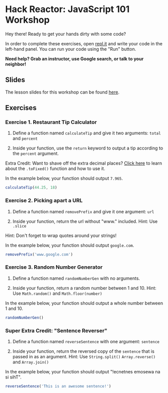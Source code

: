 # Hack Reactor: JavaScript 101 Workshop

Hey there! Ready to get your hands dirty with some code? 

In order to complete these exercises, open [repl.it](https://repl.it/) and write your code in the left-hand panel. You can run your code using the "Run" button.

**Need help? Grab an instructor, use Google search, or talk to your neighbor!**

## Slides

The lesson slides for this workshop can be found [here](https://docs.google.com/presentation/d/e/2PACX-1vSTVul9oGeIhxt7bitkxoPdNknoiZFYw66a0aDHb8OfNlNyVBnTSy9pzwzT0qzln5kGCHJiWAl4LwKR/pub?start=false&loop=false&delayms=60000).

## Exercises

### Exercise 1. Restaurant Tip Calculator

  1) Define a function named `calculateTip` and give it two arguments: `total` and `percent`

  2) Inside your function, use the `return` keyword to output a tip according to the `percent` argument.

  Extra Credit: Want to shave off the extra decimal places? [Click here](https://developer.mozilla.org/en-US/docs/Web/JavaScript/Reference/Global_Objects/Number/toFixed) to learn about the `.toFixed()` function and how to use it.

In the example below, your function should output `7.965`.

```js
calculateTip(44.25, 18)
```

### Exercise 2. Picking apart a URL

  1) Define a function named `removePrefix` and give it one argument: `url`

  2) Inside your function, return the url without "www." included. Hint: Use `.slice`

  Hint: Don't forget to wrap quotes around your strings!

In the example below, your function should output `google.com`.

```js
removePrefix('www.google.com')
```

### Exercise 3. Random Number Generator

  1) Define a function named `randomNumberGen` with no arguments.

  2) Inside your function, return a random number between 1 and 10. Hint: Use `Math.random()` and `Math.floor(number)`

In the example below, your function should output a whole number between 1 and 10.

```js
randomNumberGen()
```

### Super Extra Credit: "Sentence Reverser"

  1) Define a function named `reverseSentence` with one argument: `sentence`

  2) Inside your function, return the reversed copy of the `sentence` that is passed in as an argument. Hint: Use `String.split()` `Array.reverse()` and `Array.join()`

In the example below, your function should output "!ecnetnes emosewa na si sihT".

```js
reverseSentence('This is an awesome sentence!')
```